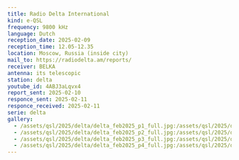 ```yaml
---
title: Radio Delta International
kind: e-QSL
frequency: 9800 kHz
language: Dutch
reception_date: 2025-02-09
reception_time: 12.05-12.35
location: Moscow, Russia (inside city)
mail_to: https://radiodelta.am/reports/
receiver: BELKA
antenna: its telescopic
station: delta
youtube_id: 4ABJ3aLqvx4
report_sent: 2025-02-10
responce_sent: 2025-02-11
responce_received: 2025-02-11
serie: delta
gallery:
  - /assets/qsl/2025/delta/delta_feb2025_p1_full.jpg:/assets/qsl/2025/delta/delta_feb2025_p1_small.jpg
  - /assets/qsl/2025/delta/delta_feb2025_p2_full.jpg:/assets/qsl/2025/delta/delta_feb2025_p2_small.jpg
  - /assets/qsl/2025/delta/delta_feb2025_p3_full.jpg:/assets/qsl/2025/delta/delta_feb2025_p3_small.jpg
  - /assets/qsl/2025/delta/delta_feb2025_p4_full.jpg:/assets/qsl/2025/delta/delta_feb2025_p4_small.jpg
---
```

